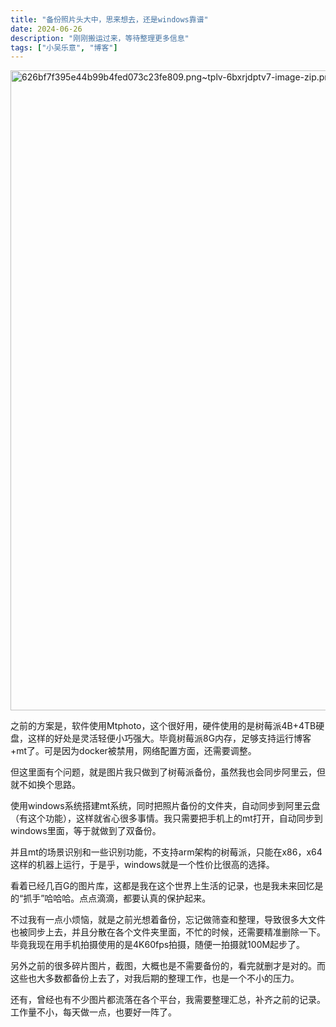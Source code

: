 ```yaml
---
title: "备份照片头大中，思来想去，还是windows靠谱"
date: 2024-06-26
description: "刚刚搬运过来，等待整理更多信息"
tags: ["小吴乐意", "博客"]
---
```


<p><a href="/content/uploadfile/202406/271d1719363059.png" target="_blank" rel="noopener"><img src="/content/uploadfile/202406/271d1719363059.png" alt="626bf7f395e44b99b4fed073c23fe809.png~tplv-6bxrjdptv7-image-zip.png" width="1024" height="1024"></a></p>
<p>之前的方案是，软件使用Mtphoto，这个很好用，硬件使用的是树莓派4B+4TB硬盘，这样的好处是灵活轻便小巧强大。毕竟树莓派8G内存，足够支持运行博客+mt了。可是因为docker被禁用，网络配置方面，还需要调整。</p>
<p>但这里面有个问题，就是图片我只做到了树莓派备份，虽然我也会同步阿里云，但就不如换个思路。</p>
<p>使用windows系统搭建mt系统，同时把照片备份的文件夹，自动同步到阿里云盘（有这个功能），这样就省心很多事情。我只需要把手机上的mt打开，自动同步到windows里面，等于就做到了双备份。</p>
<p>并且mt的场景识别和一些识别功能，不支持arm架构的树莓派，只能在x86，x64这样的机器上运行，于是乎，windows就是一个性价比很高的选择。</p>
<p>看着已经几百G的图片库，这都是我在这个世界上生活的记录，也是我未来回忆是的&ldquo;抓手&rdquo;哈哈哈。点点滴滴，都要认真的保护起来。</p>
<p>不过我有一点小烦恼，就是之前光想着备份，忘记做筛查和整理，导致很多大文件也被同步上去，并且分散在各个文件夹里面，不忙的时候，还需要精准删除一下。毕竟我现在用手机拍摄使用的是4K60fps拍摄，随便一拍摄就100M起步了。</p>
<p>另外之前的很多碎片图片，截图，大概也是不需要备份的，看完就删才是对的。而这些也大多数都备份上去了，对我后期的整理工作，也是一个不小的压力。</p>
<p>还有，曾经也有不少图片都流落在各个平台，我需要整理汇总，补齐之前的记录。工作量不小，每天做一点，也要好一阵了。</p>
